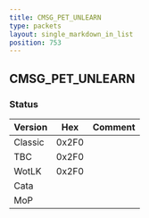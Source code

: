```yaml
---
title: CMSG_PET_UNLEARN
type: packets
layout: single_markdown_in_list
position: 753
---
```


## CMSG_PET_UNLEARN

### Status

Version    | Hex        | Comment
---------- | ---------- | ---------- 
Classic    | 0x2F0      |
TBC        | 0x2F0      |
WotLK      | 0x2F0      |
Cata       |            |
MoP        |            |